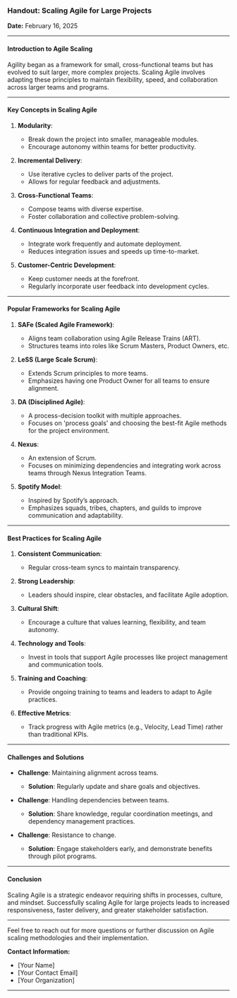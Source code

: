 ### Handout: Scaling Agile for Large Projects

**Date:** February 16, 2025

---

#### Introduction to Agile Scaling

Agility began as a framework for small, cross-functional teams but has evolved to suit larger, more complex projects. Scaling Agile involves adapting these principles to maintain flexibility, speed, and collaboration across larger teams and programs.

---

#### Key Concepts in Scaling Agile

1. **Modularity**: 
   - Break down the project into smaller, manageable modules.
   - Encourage autonomy within teams for better productivity.

2. **Incremental Delivery**:
   - Use iterative cycles to deliver parts of the project.
   - Allows for regular feedback and adjustments.

3. **Cross-Functional Teams**:
   - Compose teams with diverse expertise.
   - Foster collaboration and collective problem-solving.

4. **Continuous Integration and Deployment**:
   - Integrate work frequently and automate deployment.
   - Reduces integration issues and speeds up time-to-market.

5. **Customer-Centric Development**:
   - Keep customer needs at the forefront.
   - Regularly incorporate user feedback into development cycles.

---

#### Popular Frameworks for Scaling Agile

1. **SAFe (Scaled Agile Framework)**:
   - Aligns team collaboration using Agile Release Trains (ART).
   - Structures teams into roles like Scrum Masters, Product Owners, etc.

2. **LeSS (Large Scale Scrum)**:
   - Extends Scrum principles to more teams.
   - Emphasizes having one Product Owner for all teams to ensure alignment.

3. **DA (Disciplined Agile)**:
   - A process-decision toolkit with multiple approaches.
   - Focuses on 'process goals' and choosing the best-fit Agile methods for the project environment.

4. **Nexus**:
   - An extension of Scrum.
   - Focuses on minimizing dependencies and integrating work across teams through Nexus Integration Teams.

5. **Spotify Model**:
   - Inspired by Spotify’s approach.
   - Emphasizes squads, tribes, chapters, and guilds to improve communication and adaptability.

---

#### Best Practices for Scaling Agile

1. **Consistent Communication**:
   - Regular cross-team syncs to maintain transparency.

2. **Strong Leadership**:
   - Leaders should inspire, clear obstacles, and facilitate Agile adoption.

3. **Cultural Shift**:
   - Encourage a culture that values learning, flexibility, and team autonomy.

4. **Technology and Tools**:
   - Invest in tools that support Agile processes like project management and communication tools.

5. **Training and Coaching**:
   - Provide ongoing training to teams and leaders to adapt to Agile practices.

6. **Effective Metrics**:
   - Track progress with Agile metrics (e.g., Velocity, Lead Time) rather than traditional KPIs.

---

#### Challenges and Solutions

- **Challenge**: Maintaining alignment across teams.
  - **Solution**: Regularly update and share goals and objectives.

- **Challenge**: Handling dependencies between teams.
  - **Solution**: Share knowledge, regular coordination meetings, and dependency management practices.

- **Challenge**: Resistance to change.
  - **Solution**: Engage stakeholders early, and demonstrate benefits through pilot programs.

---

#### Conclusion

Scaling Agile is a strategic endeavor requiring shifts in processes, culture, and mindset. Successfully scaling Agile for large projects leads to increased responsiveness, faster delivery, and greater stakeholder satisfaction.

---

Feel free to reach out for more questions or further discussion on Agile scaling methodologies and their implementation.

**Contact Information:**
- [Your Name]
- [Your Contact Email]
- [Your Organization] 

---